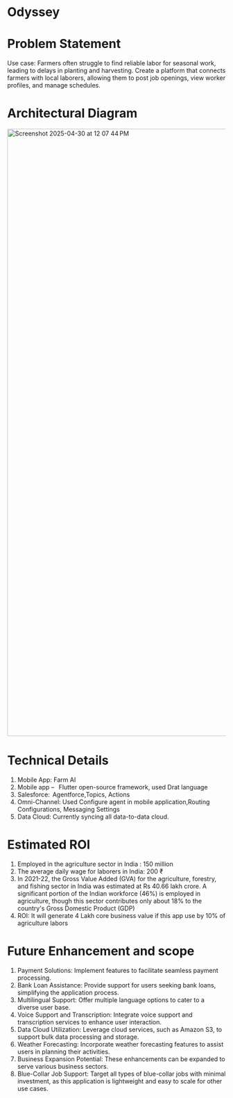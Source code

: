 # Odyssey
# Problem Statement 

Use case: Farmers often struggle to find reliable labor for seasonal work, leading to delays in planting and harvesting. Create a platform that connects farmers with local laborers, allowing them to post job openings, view worker profiles, and manage schedules.  

# Architectural Diagram

<img width="1398" alt="Screenshot 2025-04-30 at 12 07 44 PM" src="https://github.com/user-attachments/assets/61f70110-5320-423b-a8e2-52d7c8310ca5" />


# Technical Details

1. Mobile App: Farm AI  
2. Mobile app –   Flutter open-source framework, used Drat language   
3. Salesforce:  Agentforce,Topics, Actions  
4. Omni-Channel: Used Configure agent in mobile application,Routing Configurations, Messaging Settings
5. Data Cloud: Currently syncing all data-to-data cloud.

# Estimated ROI 

1. Employed in the agriculture sector in India : 150 million 
2. The average daily wage for laborers in India: 200 ₹ 
3. In 2021-22, the Gross Value Added (GVA) for the agriculture, forestry, and fishing sector in India was estimated at Rs 40.66 lakh crore. A significant portion of the Indian workforce (46%) is employed in agriculture, though this sector contributes only about 18% to the country's Gross Domestic Product (GDP)
4. ROI: It will generate 4 Lakh core business value if this app use by 10% of agriculture labors  


# Future Enhancement and scope 

1. Payment Solutions: Implement features to facilitate seamless payment processing.
2. Bank Loan Assistance: Provide support for users seeking bank loans, simplifying the application process.
3. Multilingual Support: Offer multiple language options to cater to a diverse user base.
4. Voice Support and Transcription: Integrate voice support and transcription services to enhance user interaction.
5. Data Cloud Utilization: Leverage cloud services, such as Amazon S3, to support bulk data processing and storage.
6. Weather Forecasting: Incorporate weather forecasting features to assist users in planning their activities.
7. Business Expansion Potential: These enhancements can be expanded to serve various business sectors.
8. Blue-Collar Job Support: Target all types of blue-collar jobs with minimal investment, as this application is lightweight and easy to scale for other use cases.
